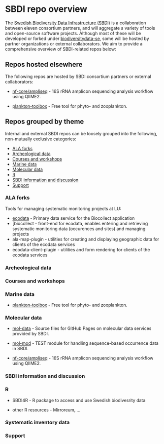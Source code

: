 # SBDI repo overview
The [Swedish Biodiversity Data Infrastructure (SBDI)](https://biodiversitydata.se/) is a collaboration between eleven consortium partners, and will aggregate a variety of tools and open-source software projects. Although most of these will be developed or forked under [biodiversitydata-se](https://github.com/biodiversitydata-se/), some will be hosted by partner organizations or external collaborators. We aim to provide a comprehensive overview of SBDI-related repos below:

## Repos hosted elsewhere
The following repos are hosted by SBDI consortium partners or external collaborators:

* [nf-core/ampliseq](https://github.com/nf-core/ampliseq) -
16S rRNA amplicon sequencing analysis workflow using QIIME2.

* [plankton-toolbox](https://github.com/planktontoolbox/plankton-toolbox) -
Free tool for phyto- and zooplankton.

## Repos grouped by theme 
Internal and external SBDI repos can be loosely grouped into the following, non-mutually exclusive categories:
* [ALA forks](#ala-forks)
* [Archeological data](#archeological)
* [Courses and workshops](#courses)
* [Marine data](#marine)
* [Molecular data](#molecular)
* [R](#r)
* [SBDI information and discussion](#sbdi-info)
* [Support](#support)

  
### <a name="ala-forks"></a>ALA forks

Tools for managing systematic monitoring projects at LU:
* [ecodata](https://github.com/biodiversitydata-se/ecodata) - Primary data service for the Biocollect application
* [biocollect - front-end for ecodata, enables entering and retrieving systematic monitoring data (occurences and sites) and managing projects 
* ala-map-plugin - utilities for creating and displaying geographic data for clients of the ecodata services  
* ecodata-client-plugin - utilities and form rendering for clients of the ecodata services 

### <a name="archeological"></a>Archeological data

### <a name="courses"></a>Courses and workshops

### <a name="marine"></a>Marine data
* [plankton-toolbox](https://github.com/planktontoolbox/plankton-toolbox) -
Free tool for phyto- and zooplankton.

### <a name="molecular"></a>Molecular data
* [mol-data](https://github.com/biodiversitydata-se/mol-data) -
Source files for GitHub Pages on molecular data services provided by SBDI.

* [mol-mod](https://github.com/biodiversitydata-se/mol-mod) -
TEST module for handling sequence-based occurrence data in SBDI.

* [nf-core/ampliseq](https://github.com/nf-core/ampliseq) -
16S rRNA amplicon sequencing analysis workflow using QIIME2.

### <a name="sbdi-info"></a>SBDI information and discussion

### <a name="r"></a>R

* SBDI4R - 
R package to access and use Swedish biodivesrity data

* other R resources - Mirroreum, ...

### <a name="systematic"></a>Systematic inventory data

### <a name="support"></a>Support



